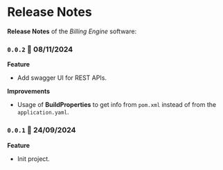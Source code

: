 # Release Notes

**Release Notes** of the *Billing Engine* software:


### <code>0.0.2</code> :calendar: 08/11/2024
**Feature**
* Add swagger UI for REST APIs.

**Improvements**
* Usage of **BuildProperties** to get info from `pom.xml` instead of from the `application.yaml`.


### <code>0.0.1</code> :calendar: 24/09/2024
**Feature**
* Init project.

